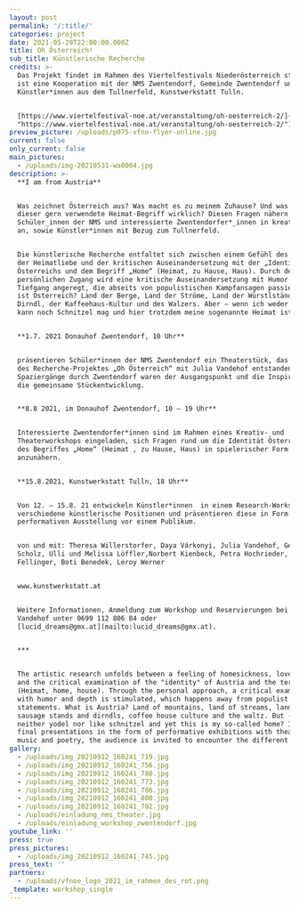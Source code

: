 ```yaml
---
layout: post
permalink: '/:title/'
categories: project
date: 2021-05-29T22:00:00.000Z
title: Oh Österreich!
sub_title: Künstlerische Recherche
credits: >-
  Das Projekt findet im Rahmen des Viertelfestivals Niederösterreich statt und
  ist eine Kooperation mit der NMS Zwentendorf, Gemeinde Zwentendorf und
  Künstler*innen aus dem Tullnerfeld, Kunstwerkstatt Tulln.


  [https://www.viertelfestival-noe.at/veranstaltung/oh-oesterreich-2/](https://www.viertelfestival-noe.at/veranstaltung/oh-oesterreich-2/
  "https://www.viertelfestival-noe.at/veranstaltung/oh-oesterreich-2/")
preview_picture: /uploads/p075-vfno-flyer-online.jpg
current: false
only_current: false
main_pictures:
  - /uploads/img-20210531-wa0004.jpg
description: >-
  **I am from Austria**


  Was zeichnet Österreich aus? Was macht es zu meinem Zuhause? Und was bedeutet
  dieser gern verwendete Heimat-Begriff wirklich? Diesen Fragen nähern sich
  Schüler_innen der NMS und interessierte Zwentendorfer*_innen in kreativer Form
  an, sowie Künstler*innen mit Bezug zum Tullnerfeld.


  Die künstlerische Recherche entfaltet sich zwischen einem Gefühl des Heimwehs,
  der Heimatliebe und der kritischen Auseinandersetzung mit der „Identität“
  Österreichs und dem Begriff „Home“ (Heimat, zu Hause, Haus). Durch den
  persönlichen Zugang wird eine kritische Auseinandersetzung mit Humor und
  Tiefgang angeregt, die abseits von populistischen Kampfansagen passiert. Was
  ist Österreich? Land der Berge, Land der Ströme, Land der Würstlstände und
  Dirndl, der Kaffeehaus-Kultur und des Walzers. Aber – wenn ich weder Jodeln
  kann noch Schnitzel mag und hier trotzdem meine sogenannte Heimat ist?


  **1.7. 2021 Donauhof Zwentendorf, 10 Uhr**


  präsentieren Schüler*innen der NMS Zwentendorf ein Theaterstück, das im Rahmen
  des Recherche-Projektes „Oh Österreich“ mit Julia Vandehof entstanden ist.
  Spaziergänge durch Zwentendorf waren der Ausgangspunkt und die Inspiration für
  die gemeinsame Stückentwicklung.


  **8.8 2021, im Donauhof Zwentendorf, 10 – 19 Uhr**


  Interessierte Zwentendorfer*innen sind im Rahmen eines Kreativ- und
  Theaterworkshops eingeladen, sich Fragen rund um die Identität Österreichs und
  des Begriffes „Home“ (Heimat , zu Hause, Haus) in spielerischer Form
  anzunähern.


  **15.8.2021, Kunstwerkstatt Tulln, 18 Uhr**


  Von 12. – 15.8. 21 entwickeln Künstler*innen  in einem Research-Workshop
  verschiedene künstlerische Positionen und präsentieren diese in Form einer
  performativen Ausstellung vor einem Publikum. 


  von und mit: Theresa Willerstorfer, Daya Várkonyi, Julia Vandehof, Gerit
  Scholz, Ulli und Melissa Löffler,Norbert Kienbeck, Petra Hochrieder, Theresa
  Fellinger, Boti Benedek, Leroy Werner


  www.kunstwerkstatt.at


  Weitere Informationen, Anmeldung zum Workshop und Reservierungen bei Julia
  Vandehof unter 0699 112 806 84 oder
  [lucid_dreams@gmx.at](mailto:lucid_dreams@gmx.at).


  ***


  The artistic research unfolds between a feeling of homesickness, love of home
  and the critical examination of the "identity" of Austria and the term "home"
  (Heimat, home, house). Through the personal approach, a critical examination
  with humor and depth is stimulated, which happens away from populist fighting
  statements. What is Austria? Land of mountains, land of streams, land of
  sausage stands and dirndls, coffee house culture and the waltz. But - if I can
  neither yodel nor like schnitzel and yet this is my so-called home? In the
  final presentations in the form of performative exhibitions with theater, live
  music and poetry, the audience is invited to encounter the different designs.
gallery:
  - /uploads/img_20210912_160241_719.jpg
  - /uploads/img_20210912_160241_756.jpg
  - /uploads/img_20210912_160241_780.jpg
  - /uploads/img_20210912_160241_773.jpg
  - /uploads/img_20210912_160241_786.jpg
  - /uploads/img_20210912_160241_800.jpg
  - /uploads/img_20210912_160241_792.jpg
  - /uploads/einladung_nms_theater.jpg
  - /uploads/einladung_workshop_zwentendorf.jpg
youtube_link: ''
press: true
press_pictures:
  - /uploads/img_20210912_160241_745.jpg
press_text: ''
partners:
  - /uploads/vfnoe_logo_2021_im_rahmen_des_rot.png
_template: workshop_single
---
```


